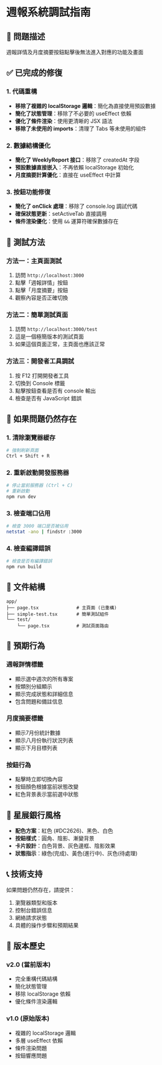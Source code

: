 # 週報系統調試指南

## 🚨 問題描述
週報詳情及月度摘要按鈕點擊後無法進入對應的功能及畫面

## ✅ 已完成的修復

### 1. 代碼重構
- **移除了複雜的 localStorage 邏輯**：簡化為直接使用預設數據
- **簡化了狀態管理**：移除了不必要的 useEffect 依賴
- **優化了條件渲染**：使用更清晰的 JSX 語法
- **移除了未使用的 imports**：清理了 Tabs 等未使用的組件

### 2. 數據結構優化
- **簡化了 WeeklyReport 接口**：移除了 createdAt 字段
- **預設數據直接嵌入**：不再依賴 localStorage 初始化
- **月度摘要計算優化**：直接在 useEffect 中計算

### 3. 按鈕功能修復
- **簡化了 onClick 處理**：移除了 console.log 調試代碼
- **確保狀態更新**：setActiveTab 直接調用
- **條件渲染優化**：使用 `&&` 運算符確保數據存在

## 🧪 測試方法

### 方法一：主頁面測試
1. 訪問 `http://localhost:3000`
2. 點擊「週報詳情」按鈕
3. 點擊「月度摘要」按鈕
4. 觀察內容是否正確切換

### 方法二：簡單測試頁面
1. 訪問 `http://localhost:3000/test`
2. 這是一個極簡版本的測試頁面
3. 如果這個頁面正常，主頁面也應該正常

### 方法三：開發者工具調試
1. 按 F12 打開開發者工具
2. 切換到 Console 標籤
3. 點擊按鈕查看是否有 console 輸出
4. 檢查是否有 JavaScript 錯誤

## 🔧 如果問題仍然存在

### 1. 清除瀏覽器緩存
```bash
# 強制刷新頁面
Ctrl + Shift + R
```

### 2. 重新啟動開發服務器
```bash
# 停止當前服務器 (Ctrl + C)
# 重新啟動
npm run dev
```

### 3. 檢查端口佔用
```bash
# 檢查 3000 端口是否被佔用
netstat -ano | findstr :3000
```

### 4. 檢查編譯錯誤
```bash
# 檢查是否有編譯錯誤
npm run build
```

## 📁 文件結構

```
app/
├── page.tsx              # 主頁面 (已重構)
├── simple-test.tsx       # 簡單測試組件
└── test/
    └── page.tsx          # 測試頁面路由
```

## 🎯 預期行為

### 週報詳情標籤
- 顯示選中週次的所有專案
- 按類別分組顯示
- 顯示完成狀態和詳細信息
- 包含問題和備註信息

### 月度摘要標籤
- 顯示7月份統計數據
- 顯示八月份執行狀況列表
- 顯示下月目標列表

### 按鈕行為
- 點擊時立即切換內容
- 按鈕顏色根據當前狀態改變
- 紅色背景表示當前選中狀態

## 🎨 星展銀行風格

- **配色方案**：紅色 (#DC2626)、黑色、白色
- **按鈕樣式**：圓角、陰影、漸變背景
- **卡片設計**：白色背景、灰色邊框、陰影效果
- **狀態指示**：綠色(完成)、黃色(進行中)、灰色(待處理)

## 📞 技術支持

如果問題仍然存在，請提供：
1. 瀏覽器類型和版本
2. 控制台錯誤信息
3. 網絡請求狀態
4. 具體的操作步驟和預期結果

## 🔄 版本歷史

### v2.0 (當前版本)
- 完全重構代碼結構
- 簡化狀態管理
- 移除 localStorage 依賴
- 優化條件渲染邏輯

### v1.0 (原始版本)
- 複雜的 localStorage 邏輯
- 多層 useEffect 依賴
- 條件渲染問題
- 按鈕響應問題 